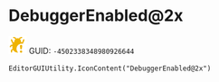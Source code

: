 # DebuggerEnabled@2x
![](/img/DebuggerEnabled@2x.png)
GUID: `-4502338348980926644`
```
EditorGUIUtility.IconContent("DebuggerEnabled@2x")
```
